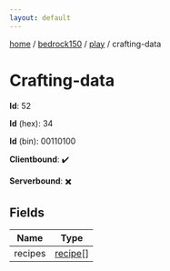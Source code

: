 ```yaml
---
layout: default
---
```


[home](/)  /  [bedrock150](/protocol/bedrock150)  /  [play](/protocol/bedrock150/play)  /  crafting-data

# Crafting-data

**Id**: 52

**Id** (hex): 34

**Id** (bin): 00110100

**Clientbound**: ✔️

**Serverbound**: ✖️

## Fields

Name | Type
---|---
recipes | [recipe](/protocol/bedrock150/types/recipe)[]

